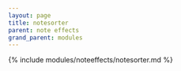 ```yaml
---
layout: page
title: notesorter
parent: note effects
grand_parent: modules
---
```


{% include modules/noteeffects/notesorter.md %}
